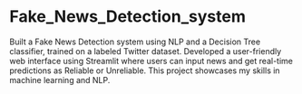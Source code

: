 # Fake_News_Detection_system
Built a Fake News Detection system using NLP and a Decision Tree classifier, trained on a labeled Twitter dataset. Developed a user-friendly web interface using Streamlit where users can input news and get real-time predictions as Reliable or Unreliable. This project showcases my skills in machine learning and NLP.

